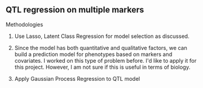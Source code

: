 ## QTL regression on multiple markers

Methodologies

1) Use Lasso, Latent Class Regression for model selection as discussed.

2) Since the model has both quantitative and qualitative factors, we can build a prediction model for phenotypes based on markers and covariates. I worked on this type of problem before. I'd like to apply it for this project. However, I am not sure if this is useful in terms of biology.

3) Apply Gaussian Process Regression to QTL model
